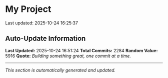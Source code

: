 # My Project


Last updated: 2025-10-24 16:25:37



















































































































































































































































































































































































































































































































































































































































































































































































































































































































































































































































































































































































































































































































































































































































































































































































































































































































































































































































































































































































































































































































































































































































































































































































































































































































































































































































































































































































## Auto-Update Information

**Last Updated:** 2025-10-24 16:51:24
**Total Commits:** 2284
**Random Value:** 5916
**Quote:** _Building something great, one commit at a time._

---
_This section is automatically generated and updated._